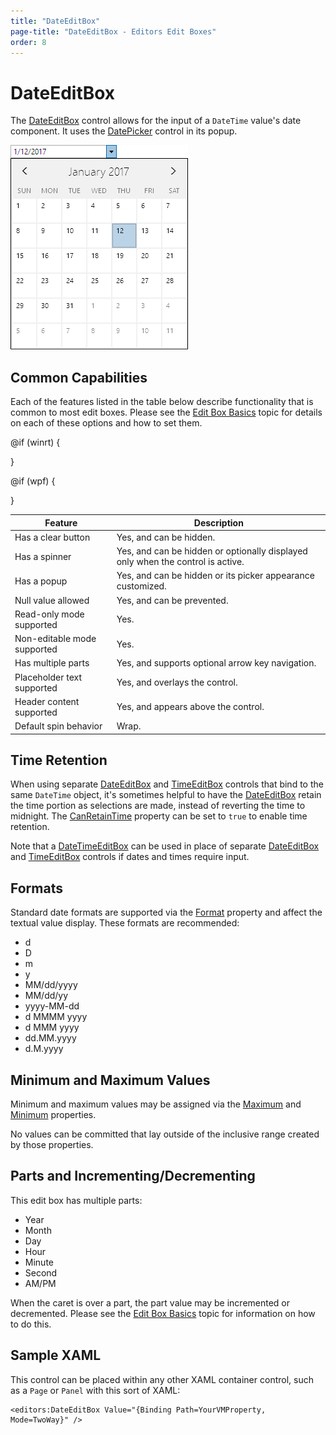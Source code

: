 ```yaml
---
title: "DateEditBox"
page-title: "DateEditBox - Editors Edit Boxes"
order: 8
---
```

# DateEditBox

The [DateEditBox](xref:@ActiproUIRoot.Controls.Editors.DateEditBox) control allows for the input of a `DateTime` value's date component.  It uses the [DatePicker](../pickers/datepicker.md) control in its popup.

![Screenshot](../images/dateeditbox-opened.png)

## Common Capabilities

Each of the features listed in the table below describe functionality that is common to most edit boxes.  Please see the [Edit Box Basics](parteditboxbase.md) topic for details on each of these options and how to set them.

<table>
<thead>

<tr>
<th>Feature</th>
<th>Description</th>
</tr>

</thead>
<tbody>

@if (winrt) {
<tr>
<td>Has a clear button</td>
<td>Yes, and can be hidden.</td>
</tr>
}

@if (wpf) {
<tr>
<td>Has a spinner</td>
<td>Yes, and can be hidden or optionally displayed only when the control is active.</td>
</tr>
}

<tr>
<td>Has a popup</td>
<td>Yes, and can be hidden or its picker appearance customized.</td>
</tr>

<tr>
<td>Null value allowed</td>
<td>Yes, and can be prevented.</td>
</tr>

<tr>
<td>Read-only mode supported</td>
<td>Yes.</td>
</tr>

<tr>
<td>Non-editable mode supported</td>
<td>Yes.</td>
</tr>

<tr>
<td>Has multiple parts</td>
<td>Yes, and supports optional arrow key navigation.</td>
</tr>

<tr>
<td>Placeholder text supported</td>
<td>Yes, and overlays the control.</td>
</tr>

<tr>
<td>Header content supported</td>
<td>Yes, and appears above the control.</td>
</tr>

<tr>
<td>Default spin behavior</td>
<td>Wrap.</td>
</tr>

</tbody>
</table>

## Time Retention

When using separate [DateEditBox](xref:@ActiproUIRoot.Controls.Editors.DateEditBox) and [TimeEditBox](xref:@ActiproUIRoot.Controls.Editors.TimeEditBox) controls that bind to the same `DateTime` object, it's sometimes helpful to have the [DateEditBox](xref:@ActiproUIRoot.Controls.Editors.DateEditBox) retain the time portion as selections are made, instead of reverting the time to midnight.  The [CanRetainTime](xref:@ActiproUIRoot.Controls.Editors.DateEditBox.CanRetainTime) property can be set to `true` to enable time retention.

Note that a [DateTimeEditBox](xref:@ActiproUIRoot.Controls.Editors.DateTimeEditBox) can be used in place of separate [DateEditBox](xref:@ActiproUIRoot.Controls.Editors.DateEditBox) and [TimeEditBox](xref:@ActiproUIRoot.Controls.Editors.TimeEditBox) controls if dates and times require input.

## Formats

Standard date formats are supported via the [Format](xref:@ActiproUIRoot.Controls.Editors.DateTimeEditBox.Format) property and affect the textual value display.  These formats are recommended:

- d
- D
- m
- y
- MM/dd/yyyy
- MM/dd/yy
- yyyy-MM-dd
- d MMMM yyyy
- d MMM yyyy
- dd.MM.yyyy
- d.M.yyyy

## Minimum and Maximum Values

Minimum and maximum values may be assigned via the [Maximum](xref:@ActiproUIRoot.Controls.Editors.DateTimeEditBox.Maximum) and [Minimum](xref:@ActiproUIRoot.Controls.Editors.DateTimeEditBox.Minimum) properties.

No values can be committed that lay outside of the inclusive range created by those properties.

## Parts and Incrementing/Decrementing

This edit box has multiple parts:

- Year
- Month
- Day
- Hour
- Minute
- Second
- AM/PM

When the caret is over a part, the part value may be incremented or decremented.  Please see the [Edit Box Basics](parteditboxbase.md) topic for information on how to do this.

## Sample XAML

This control can be placed within any other XAML container control, such as a `Page` or `Panel` with this sort of XAML:

```xaml
<editors:DateEditBox Value="{Binding Path=YourVMProperty, Mode=TwoWay}" />
```
